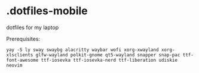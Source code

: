 # .dotfiles-mobile
dotfiles for my laptop

Prerequisites:
```
yay -S ly sway swaybg alacritty waybar wofi xorg-xwayland xorg-xlsclients glfw-wayland polkit-gnome qt5-wayland snapper snap-pac ttf-font-awesome ttf-iosevka ttf-iosevka-nerd ttf-liberation udiskie neovim
```
